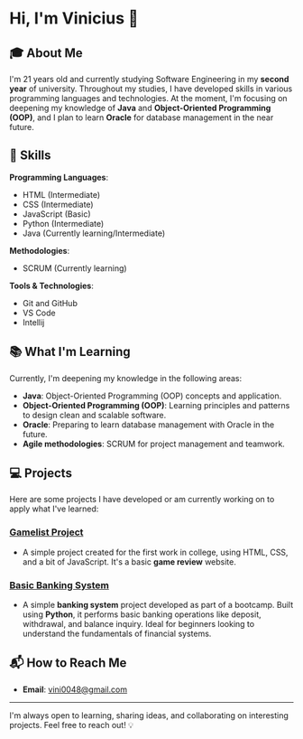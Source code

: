 # Hi, I'm Vinicius 👋

## 🎓 About Me

I'm 21 years old and currently studying Software Engineering in my **second year** of university. Throughout my studies, I have developed skills in various programming languages and technologies. At the moment, I'm focusing on deepening my knowledge of **Java** and **Object-Oriented Programming (OOP)**, and I plan to learn **Oracle** for database management in the near future.

## 🚀 Skills

**Programming Languages**:
- HTML (Intermediate)
- CSS (Intermediate)
- JavaScript (Basic)
- Python (Intermediate)
- Java (Currently learning/Intermediate)

**Methodologies**:
- SCRUM (Currently learning)

**Tools & Technologies**:
- Git and GitHub
- VS Code
- Intellij

## 📚 What I'm Learning

Currently, I'm deepening my knowledge in the following areas:
- **Java**: Object-Oriented Programming (OOP) concepts and application.
- **Object-Oriented Programming (OOP)**: Learning principles and patterns to design clean and scalable software.
- **Oracle**: Preparing to learn database management with Oracle in the future.
- **Agile methodologies**: SCRUM for project management and teamwork.

## 💻 Projects

Here are some projects I have developed or am currently working on to apply what I've learned:

### [Gamelist Project](https://github.com/viniciusmoraesz/Gamelist_Project)
- A simple project created for the first work in college, using HTML, CSS, and a bit of JavaScript. It's a basic **game review** website.

### [Basic Banking System](https://github.com/viniciusmoraesz/Sistema_Bancario_Basico)
- A simple **banking system** project developed as part of a bootcamp. Built using **Python**, it performs basic banking operations like deposit, withdrawal, and balance inquiry. Ideal for beginners looking to understand the fundamentals of financial systems.

## 📬 How to Reach Me

- **Email**: [vini0048@gmail.com](mailto:vini0048@gmail.com)

---

I'm always open to learning, sharing ideas, and collaborating on interesting projects. Feel free to reach out! 💡

